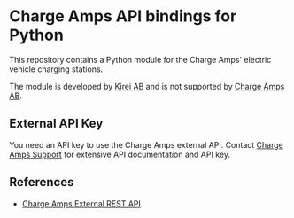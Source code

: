 # Charge Amps API bindings for Python

This repository contains a Python module for the Charge Amps' electric vehicle charging stations.

The module is developed by [Kirei AB](https://www.kirei.se) and is not supported by [Charge Amps AB](https://charge-amps.com).


## External API Key

You need an API key to use the Charge Amps external API. Contact [Charge Amps Support](mailto:support@charge-amps.com) for extensive API documentation and API key.


## References

- [Charge Amps External REST API](https://eapi.charge.space/swagger/)
